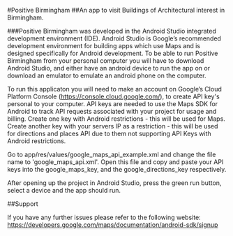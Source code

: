 #Positive Birmingham
##An app to visit Buildings of Architectural interest in Birmingham.

###Positive Birmingham was developed in the Android Studio integrated development environment (IDE). Android Studio is Google’s recommended development environment for building apps which use Maps and is designed specifically for Android development.
To be able to run Positive Birmingham from your personal computer you will have to download Android Studio, and either have an android device to run the app on or download an emulator to emulate an android phone on the computer. 

To run this applicaton you will need to make an account on Google’s Cloud Platform Console (https://console.cloud.google.com/), to create API key's personal to your computer. API keys are needed to use the Maps SDK for Android to track API requests associated with your project for usage and billing. 
Create one key with Android restrictions - this will be used for Maps.
Create another key with your servers IP as a restriction - this will be used for directions and places API due to them not supporting API Keys with Android restrictions.

Go to app/res/values/google_maps_api_example.xml and change the file name to 'google_maps_api.xml'. Open this file and copy and paste your API keys into the google_maps_key, and the google_directions_key respectively.

After opening up the project in Android Studio, press the green run button, select a device and the app should run.

##Support

If you have any further issues please refer to the following website: https://developers.google.com/maps/documentation/android-sdk/signup